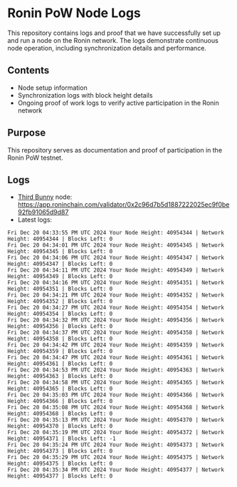 # Ronin PoW Node Logs

This repository contains logs and proof that we have successfully set up and run a node on the Ronin network. The logs demonstrate continuous node operation, including synchronization details and performance.

## Contents

- Node setup information
- Synchronization logs with block height details
- Ongoing proof of work logs to verify active participation in the Ronin network

## Purpose

This repository serves as documentation and proof of participation in the Ronin PoW testnet.

## Logs

- [Third Bunny](https://thirdbunny.xyz/) node: https://app.roninchain.com/validator/0x2c96d7b5d1887222025ec9f0be92fb91065d9d87
- Latest logs:
```
Fri Dec 20 04:33:55 PM UTC 2024 Your Node Height: 40954344 | Network Height: 40954344 | Blocks Left: 0
Fri Dec 20 04:34:01 PM UTC 2024 Your Node Height: 40954345 | Network Height: 40954345 | Blocks Left: 0
Fri Dec 20 04:34:06 PM UTC 2024 Your Node Height: 40954347 | Network Height: 40954347 | Blocks Left: 0
Fri Dec 20 04:34:11 PM UTC 2024 Your Node Height: 40954349 | Network Height: 40954349 | Blocks Left: 0
Fri Dec 20 04:34:16 PM UTC 2024 Your Node Height: 40954351 | Network Height: 40954351 | Blocks Left: 0
Fri Dec 20 04:34:21 PM UTC 2024 Your Node Height: 40954352 | Network Height: 40954352 | Blocks Left: 0
Fri Dec 20 04:34:27 PM UTC 2024 Your Node Height: 40954354 | Network Height: 40954354 | Blocks Left: 0
Fri Dec 20 04:34:32 PM UTC 2024 Your Node Height: 40954356 | Network Height: 40954356 | Blocks Left: 0
Fri Dec 20 04:34:37 PM UTC 2024 Your Node Height: 40954358 | Network Height: 40954358 | Blocks Left: 0
Fri Dec 20 04:34:42 PM UTC 2024 Your Node Height: 40954359 | Network Height: 40954359 | Blocks Left: 0
Fri Dec 20 04:34:47 PM UTC 2024 Your Node Height: 40954361 | Network Height: 40954361 | Blocks Left: 0
Fri Dec 20 04:34:53 PM UTC 2024 Your Node Height: 40954363 | Network Height: 40954363 | Blocks Left: 0
Fri Dec 20 04:34:58 PM UTC 2024 Your Node Height: 40954365 | Network Height: 40954365 | Blocks Left: 0
Fri Dec 20 04:35:03 PM UTC 2024 Your Node Height: 40954366 | Network Height: 40954366 | Blocks Left: 0
Fri Dec 20 04:35:08 PM UTC 2024 Your Node Height: 40954368 | Network Height: 40954368 | Blocks Left: 0
Fri Dec 20 04:35:13 PM UTC 2024 Your Node Height: 40954370 | Network Height: 40954370 | Blocks Left: 0
Fri Dec 20 04:35:19 PM UTC 2024 Your Node Height: 40954372 | Network Height: 40954371 | Blocks Left: -1
Fri Dec 20 04:35:24 PM UTC 2024 Your Node Height: 40954373 | Network Height: 40954373 | Blocks Left: 0
Fri Dec 20 04:35:29 PM UTC 2024 Your Node Height: 40954375 | Network Height: 40954375 | Blocks Left: 0
Fri Dec 20 04:35:34 PM UTC 2024 Your Node Height: 40954377 | Network Height: 40954377 | Blocks Left: 0
```
